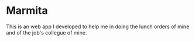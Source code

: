 # Marmita

This is an web app I developed to help me in doing the lunch orders of mine and of the job's collegue of mine.
